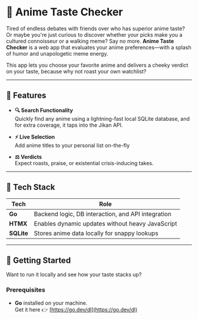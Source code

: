 
# 🍥 Anime Taste Checker

Tired of endless debates with friends over who has superior anime taste? Or maybe you're just curious to discover whether your picks make you a cultured connoisseur or a walking meme? Say no more. **Anime Taste Checker** is a web app that evaluates your anime preferences—with a splash of humor and unapologetic meme energy.

This app lets you choose your favorite anime and delivers a cheeky verdict on your taste, because why not roast your own watchlist?

---

## 🚀 Features

- **🔍 Search Functionality**  
  Quickly find any anime using a lightning-fast local SQLite database, and for extra coverage, it taps into the Jikan API.

- **⚡ Live Selection**  
  Add anime titles to your personal list on-the-fly

- **⚖️ Verdicts**  
  Expect roasts, praise, or existential crisis-inducing takes.

---

## 🧱 Tech Stack

| Tech        | Role                                                             |
|-------------|------------------------------------------------------------------|
| **Go**      | Backend logic, DB interaction, and API integration               |
| **HTMX**    | Enables dynamic updates without heavy JavaScript                 |
| **SQLite**  | Stores anime data locally for snappy lookups                     |

---

## 🏁 Getting Started

Want to run it locally and see how your taste stacks up?

### Prerequisites

- **Go** installed on your machine.  
  Get it here 👉 [https://go.dev/dl](https://go.dev/dl)
